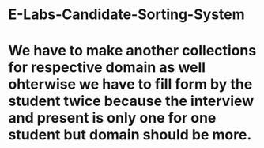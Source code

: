 # E-Labs-Candidate-Sorting-System

# We have to make another collections for respective domain as well ohterwise we have to fill form by the student twice because the interview and present is only one for one student but domain should be more.